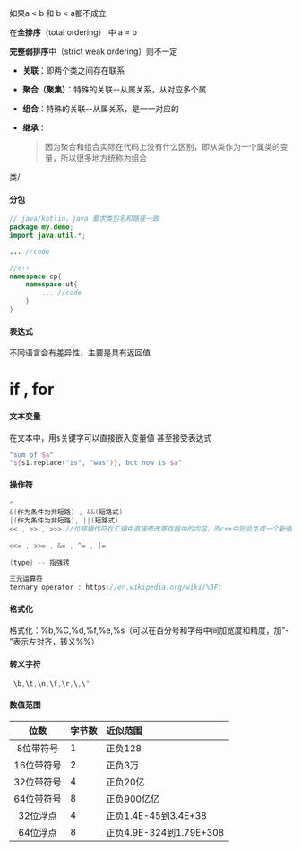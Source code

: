 如果a < b 和 b < a都不成立

在**全排序**（total ordering） 中 a = b

**完整弱排序**中（strict weak ordering）则不一定



* **关联**：即两个类之间存在联系

* **聚合（聚集）**：特殊的关联--从属关系，从对应多个属

* **组合**：特殊的关联--从属关系，是一一对应的

* **继承**：

    > 因为聚合和组合实际在代码上没有什么区别，即从类作为一个属类的变量，所以很多地方统称为组合



类/



#### 分包

```java
// java/kotlin，java 要求类包名和路径一致
package my.demo;
import java.util.*;

... //code
```

```c++
//c++  
namespace cp{
    namespace ut{
        ... //code
    }
}
```

#### 表达式

不同语言会有差异性，主要是具有返回值    

# if , for    

#### 文本变量

在文本中，用`$`关键字可以直接嵌入变量値 
甚至接受表达式

```kotlin
"sum of $a"  
"${s1.replace("is", "was")}, but now is $a"
```



#### 操作符

```C
^
&(作为条件为非短路) , &&(短路式)
|(作为条件为非短路), ||(短路式)
<< , >> , >>> //位移操作符在汇编中直接修改寄存器中的内容，而c++中则会生成一个新值
  
<<= , >>= , &= , ^= , |=
  
(type) -- 指强转
  
三元运算符
ternary operator : https://en.wikipedia.org/wiki/%3F:
```



#### 格式化

格式化：%b,%C,%d,%f,%e,%s（可以在百分号和字母中间加宽度和精度，加"-"表示左对齐，转义%%）



#### 转义字符

```java
 \b,\t,\n,\f,\r,\,\"
```

#### 数值范围

|    位数    | 字节数 | 近似范围                |
| :--------: | :----- | :---------------------|
| 8位带符号  | 1      | 正负128                 |
| 16位带符号 | 2      | 正负3万                 |
| 32位带符号 | 4      | 正负20亿                |
| 64位带符号 | 8      | 正负900亿亿             |
|  32位浮点  | 4      | 正负1.4E-45到3.4E+38    |
|  64位浮点  | 8      | 正负4.9E-324到1.79E+308 |

